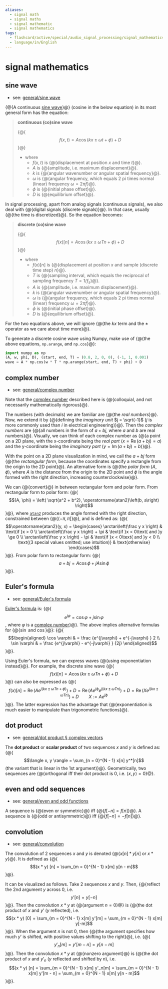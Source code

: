 ```yaml
---
aliases:
  - signal math
  - signal maths
  - signal mathematic
  - signal mathematics
tags:
  - flashcard/active/special/audio_signal_processing/signal_mathematics
  - language/in/English
---
```


# signal mathematics

## sine wave

- see: [general/sine wave](../../general/sine%20wave.md)

{@{A continuous [sine wave](../../general/sine%20wave.md)}@} (cosine in the below equation) in its most general form has the equation: <!--SR:!2028-02-11,992,350-->

> __continuous (co)sine wave__
>
> {@{$$f(x, t) = A \cos(kx \pm \omega t + \phi) + D$$}@}
>
> - where
>   - $f(x, t)$ is {@{displacement at position $x$ and time $t$}@}.
>   - $A$ is {@{amplitude, i.e. maximum displacement}@}.
>   - $k$ is {@{angular wavenumber or angular spatial frequency}@}.
>   - $\omega$ is {@{angular frequency, which equals 2 pi times normal (linear) frequency $\omega = 2\pi f$}@}.
>   - $\phi$ is {@{initial phase offset}@}.
>   - $D$ is {@{equilibrium offset}@}. <!--SR:!2026-02-15,381,290!2028-03-01,1011,350!2028-10-14,1201,350!2029-02-25,1303,350!2028-03-27,1037,350!2028-05-08,1071,350!2029-03-02,1308,350-->

In signal processing, apart from analog signals (continuous signals), we also deal with {@{digital signals (discrete signals)}@}. In that case, usually {@{the time is discretized}@}. So the equation becomes: <!--SR:!2028-08-08,1142,350!2029-03-01,1307,350-->

> __discrete (co)sine wave__
>
> {@{$$f(x)[n] = A \cos(kx \pm \omega T n + \phi) + D$$}@} <!-- markdownlint-disable-line MD011 -->
>
> - where
>   - $f(x)[n]$ is {@{displacement at position $x$ and sample (discrete time step) $n$}@}. <!-- markdownlint-disable-line MD011 -->
>   - $T$ is {@{sampling interval, which equals the reciprocal of sampling frequency $T = 1 / f_s$}@}.
>   - $A$ is {@{amplitude, i.e. maximum displacement}@}.
>   - $k$ is {@{angular wavenumber or angular spatial frequency}@}.
>   - $\omega$ is {@{angular frequency, which equals 2 pi times normal (linear) frequency $\omega = 2\pi f$}@}.
>   - $\phi$ is {@{initial phase offset}@}.
>   - $D$ is {@{equilibrium offset}@}. <!--SR:!2026-07-29,498,310!2027-12-04,923,330!2027-10-24,882,330!2028-05-10,1073,350!2029-05-22,1372,350!2028-02-24,1005,350!2028-03-22,1032,350!2027-04-01,746,330-->

For the two equations above, we will ignore {@{the $kx$ term and the $\pm$ operator as we care about time more}@}. <!--SR:!2029-05-20,1370,350-->

To generate a discrete cosine wave using Numpy, make use of {@{the above equations, `np.arange`, and `np.cos`}@}: <!--SR:!2029-10-20,1492,350-->

```Python
import numpy as np
(A, w, phi, D), (start, end, T) = (0.8, 2, 0, 0), (-1, 1, 0.001)
wave = A * np.cos(w * T * np.arange(start, end, T) + phi) + D
```

## complex number

- see: [general/complex number](../../general/complex%20number.md)

Note that the [complex number](../../general/complex%20number.md) described here is {@{colloquial, and not necessarily mathematically rigorous}@}. <!--SR:!2028-05-17,1078,350-->

The numbers (with decimals) we are familiar are {@{the _real numbers_}@}. Now, we extend it by {@{defining the _imaginary unit_ $j = \sqrt{-1}$ ($j$ is more commonly used than $i$ in electrical engineering)}@}. Then the _complex numbers_ are {@{all numbers in the form of $a + bj$, where $a$ and $b$ are real numbers}@}. Visually, we can think of each complex number as {@{a point on a 2D plane, with the x-coordinate being the _real part_ ($x = \operatorname{Re}(a + bj) = a$) and the y-coordinate being the _imaginary part_ ($y = \operatorname{Im}(a + bj) = b$)}@}. <!--SR:!2029-04-29,1356,350!2029-03-03,1309,350!2028-05-16,1079,350!2028-04-16,1049,350-->

With the point on a 2D plane visualization in mind, we call the $a + bj$ form {@{the _rectangular form_, because the coordinates specify a rectangle from the origin to the 2D point}@}. An alternative form is {@{the _polar form_ $(A, \phi)$, where $A$ is the distance from the origin to the 2D point and $\phi$ is the angle formed with the right direction, increasing counterclockwise}@}. <!--SR:!2028-08-17,1151,350!2027-12-03,922,330-->

We can {@{convert}@} in between rectangular form and polar form. From rectangular form to polar form: {@{$$(A, \phi) = \left( \sqrt{a^2 + b^2}, \operatorname{atan2}\left(b, a\right) \right)$$}@}, where [`atan2`](../../general/atan2.md) produces the angle formed with the right direction, constrained between {@{$(-\pi, \pi]$}@}, and is defined as: {@{$$\operatorname{atan2}(y, x) = \begin{cases} \arctan\left(\frac y x \right) & \text{if }x > 0 \\ \arctan\left(\frac y x \right) + \pi & \text{if }x < 0\text{ and }y \ge 0 \\ \arctan\left(\frac y x \right) - \pi & \text{if }x < 0\text{ and }y < 0 \\ \text{(3 special values omitted; use intuition)} & \text{otherwise} \end{cases}$$}@}. From polar form to rectangular form: {@{$$a + bj = A \cos \phi + j A \sin \phi$$}@}. <!--SR:!2028-06-19,1092,350!2026-10-04,550,310!2028-05-27,1088,350!2026-02-13,297,210!2028-02-18,999,350-->

## Euler's formula

- see: [general/Euler's formula](../../general/Euler's%20formula.md)

[Euler's formula](../../general/Euler's%20formula.md) is: {@{$$e^{j\varphi} = \cos \varphi + j \sin \varphi$$, where $\varphi$ is a [complex number](#complex%20number)}@}. The above implies alternative formulas for {@{$\sin$ and $\cos$}@}: {@{$$\begin{aligned} \cos \varphi & = \frac {e^{j\varphi} + e^{-j\varphi} } 2 \\ \sin \varphi & = \frac {e^{j\varphi} - e^{-j\varphi} } {2j} \end{aligned}$$}@}. <!--SR:!2029-04-28,1355,350!2026-12-29,600,310!2027-07-30,841,330-->

Using Euler's formula, we can express waves {@{using exponentiation instead}@}. For example, the discrete sine wave {@{$$f(x) [n] = A \cos(kx \pm \omega T n + \phi) + D$$}@} can also be expressed as {@{$$f(x) [n] = \operatorname{Re}\left(A e^{j(kx \pm \omega Tn + \phi)}\right) + D = \operatorname{Re}\left(A e^{j \phi} e^{j(kx \pm \omega Tn)}\right) + D = \operatorname{Re}\left(X e^{j(kx \pm \omega Tn)} \right) + D \qquad X := A e^{j \phi}$$}@}. The latter expression has the advantage that {@{exponentiation is much easier to manipulate than trigonometric functions}@}. <!--SR:!2026-01-09,409,361!2028-04-14,1047,361!2026-10-18,552,321!2025-12-16,389,361-->

## dot product

- see: [general/dot product § complex vectors](../../general/dot%20product.md#complex%20vectors)

The __dot product__ or __scalar product__ of two sequences $x$ and $y$ is defined as: {@{$$\langle x, y \rangle = \sum_{n = 0}^{N - 1} x[n] y^*[n]$$ (the variant that is linear in the 1st argument)}@}. Geometrically, two sequences are {@{orthogonal iff their dot product is $0$, i.e. $\langle x, y \rangle = 0$}@}. <!--SR:!2028-02-16,928,341!2025-12-17,390,361-->

## even and odd sequences

- see: [general/even and odd functions](../../general/even%20and%20odd%20functions.md)

A sequence is {@{even or symmetric}@} iff {@{$f[-n] = f[n]$}@}. A sequence is {@{odd or antisymmetric}@} iff {@{$f[-n] = -f[n]$}@}. <!--SR:!2030-01-22,1585,381!2025-12-11,385,361!2026-01-04,405,361!2025-11-07,359,361-->

## convolution

- see: [general/convolution](../../general/convolution.md)

The convolution of 2 sequences $x$ and $y$ is denoted {@{$x[n] * y[n]$ or $x * y$}@}. It is defined as {@{$$(x * y) [n] = \sum_{m = 0}^{N - 1} x[m] y[n - m]$$}@}. <!--SR:!2029-06-10,1384,361!2029-02-16,1294,361-->

It can be visualized as follows. Take 2 sequences $x$ and $y$. Then, {@{reflect the 2nd argument $y$ across $0$, i.e. $$y'[n] = y[-n]$$}@}. Then the convolution $x * y$ at {@{argument $n = 0$}@} is {@{the dot product of $x$ and $y'$ ($y$ reflected), i.e. $$(x * y) [0] = \sum_{m = 0}^{N - 1} x[m] y'[m] = \sum_{m = 0}^{N - 1} x[m] y[-m]$$}@}. When the argument $n$ is not $0$, then {@{the argument specifies how much $y'$ is shifted, with positive values shifting to the right}@}, i.e. {@{$$y'_n[m] = y'[m - n] = y[n - m]$$}@}. Then the convolution $x * y$ at {@{nonzero argument}@} is {@{the dot product of $x$ and $y'_n$ \($y$ reflected and shifted by $n$\), i.e. $$(x * y) [n] = \sum_{m = 0}^{N - 1} x[m] y'_n[m] = \sum_{m = 0}^{N - 1} x[m] y'[m - n] = \sum_{m = 0}^{N - 1} x[m] y[n - m]$$}@}. <!--SR:!2025-11-23,371,361!2026-01-13,412,361!2029-01-13,1198,361!2029-01-21,1202,361!2025-11-05,26,379!2025-11-03,24,379!2025-11-04,25,379-->
